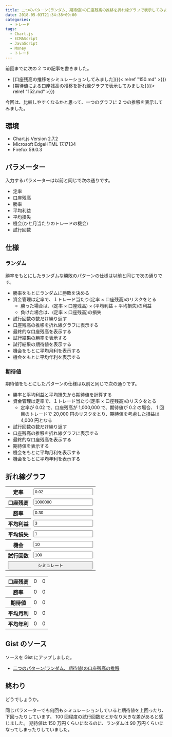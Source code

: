 ```yaml
---
title: 二つのパターン(ランダム、期待値)の口座残高の推移を折れ線グラフで表示してみました
date: 2018-05-03T21:34:38+09:00
categories:
  - トレード
tags:
  - Chart.js
  - ECMAScript
  - JavaScript
  - Money
  - トレード
---
```


前回までに次の 2 つの記事を書きました。

* [口座残高の推移をシミュレーションしてみました]({{< relref "150.md" >}})
* [期待値による口座残高の推移を折れ線グラフで表示してみました]({{< relref "152.md" >}})

今回は、比較しやすくなるかと思って、一つのグラフに 2 つの推移を表示してみました。

<!--more-->

<script src="//cdnjs.cloudflare.com/ajax/libs/Chart.js/2.7.2/Chart.bundle.min.js"></script>

## 環境

* Chart.js Version 2.7.2
* Microsoft EdgeHTML 17.17134
* Firefox 59.0.3

## パラメーター

入力するパラメーターは以前と同じで次の通りです。

* 定率
* 口座残高
* 勝率
* 平均利益
* 平均損失
* 機会(ひと月当たりのトレードの機会)
* 試行回数

## 仕様

### ランダム

勝率をもとにしたランダムな勝敗のパターンの仕様は以前と同じで次の通りです。

* 勝率をもとにランダムに勝敗を決める
* 資金管理は定率で、１トレード当たり(定率 × 口座残高)のリスクをとる
  * 勝った場合は、(定率 × 口座残高) × (平均利益 ÷ 平均損失)の利益
  * 負けた場合は、(定率 × 口座残高)の損失
* 試行回数の数だけ繰り返す
* 口座残高の推移を折れ線グラフに表示する
* 最終的な口座残高を表示する
* 試行結果の勝率を表示する
* 試行結果の期待値を表示する
* 機会をもとに平均月利を表示する
* 機会をもとに平均年利を表示する

### 期待値

期待値をもとにしたパターンの仕様は以前と同じで次の通りです。

* 勝率と平均利益と平均損失から期待値を計算する
* 資金管理は定率で、１トレード当たり(定率 × 口座残高)のリスクをとる
  * 定率が 0.02 で、口座残高が 1,000,000 で、期待値が 0.2 の場合、 1 回目のトレードで 20,000 円のリスクをとり、期待値を考慮した損益は 4,000 円となる
* 試行回数の数だけ繰り返す
* 口座残高の推移を折れ線グラフに表示する
* 最終的な口座残高を表示する
* 期待値を表示する
* 機会をもとに平均月利を表示する
* 機会をもとに平均年利を表示する

## 折れ線グラフ

<style>
  input#simulate {
    width: 100%;
  }
  input.error {
    background-color: red;
  }
  span#message {
    color: red;
  }
</style>

<div>
  <form>
    <table>
      <tr>
        <th>定率</th>
        <td><input type="text" id="fr" placeholder="0.02" value="0.02"></td>
      </tr>
      <tr>
        <th>口座残高</th>
        <td><input type="text" id="ab" placeholder="1000000" value="1000000"></td>
      </tr>
      <tr>
        <th>勝率</th>
        <td><input type="text" id="wr" placeholder="0.30" value="0.30"></td>
      </tr>
      <tr>
        <th>平均利益</th>
        <td><input type="text" id="ap" placeholder="3" value="3"></td>
      </tr>
      <tr>
        <th>平均損失</th>
        <td><input type="text" id="al" placeholder="1" value="1"></td>
      </tr>
      <tr>
        <th>機会</th>
        <td><input type="text" id="o" placeholder="10" value="10"></td>
      </tr>
      <tr>
        <th>試行回数</th>
        <td><input type="text" id="t" placeholder="100" value="100"></td>
      </tr>
      <tr>
        <td colspan="2"><input type="button" id="simulate" value="シミュレート"></td>
      </tr>
    </table>
  </form>
  <span id="message"></span>
</div>

<div height="320" width="640">
  <canvas id="canvas"></canvas>
</div>

<div>
  <table>
    <tr>
      <th>口座残高</th>
      <td><span id="rab">0</span></td>
      <td><span id="rab2">0</span></td>
    </tr>
    <tr>
      <th>勝率</th>
      <td><span id="rwr">0</span></td>
      <td><span id="rwr2">0</span></td>
    </tr>
    <tr>
      <th>期待値</th>
      <td><span id="rev">0</span></td>
      <td><span id="rev2">0</span></td>
    </tr>
    <tr>
      <th>平均月利</th>
      <td><span id="rm">0</span></td>
      <td><span id="rm2">0</span></td>
    </tr>
    <tr>
      <th>平均年利</th>
      <td><span id="ra">0</span></td>
      <td><span id="ra2">0</span></td>
    </tr>
  </table>
</div>

<script>
  const local = {
    chart: null,
    comma: number => number.toLocaleString(),
    round: (number, precision) => {
      const factor = Math.pow(10, precision);
      return Math.round(number * factor) / factor;
    },
    last: array => array[array.length - 1],
    sum: array => array.reduce((p, cv) => p + cv, 0),
    average: array => local.sum(array) / array.length,
    validate: ids => {
      document.getElementById('message').textContent = '';
      const entered = id => {
        const e = document.getElementById(id);
        const isValid = !(e.value.length === 0 || isNaN(e.value));
        e.className = isValid ? '' : 'error';
        return isValid;
      };
      if (!ids.every(entered)) {
        document.getElementById('message').textContent = 'パラメーターを数字で入力してください。';
        return false;
      }
      if (Number(document.getElementById('t').value) > 2000) {
        document.getElementById('message').textContent = '試行回数は 2000 以内で入力してください。';
        return false;
      }
      return true;
    },
    parameters: ids => {
      return ids.reduce((p, cv) => {
        p[cv] = Number(document.getElementById(cv).value);
        return p;
      }, {});
    },
    w: wr => Math.random() < wr,
    rrr: (ap, al) => ap / al,
    pl: (ab, fr, w, rrr) => Math.floor(ab * fr * (w ? rrr : -1)),
    ab: (ab, fr, w, rrr) => ab + local.pl(ab, fr, w, rrr),
    ab2: (ab, fr, ev, i) => Math.floor(ab * Math.pow(1 + fr * ev, i)),
    wr: array => array.filter(v => v).length / array.length,
    ev: (wr, rrr) => (wr * rrr / 1) - (1 - wr * (1 / 1)),
    pr: (ab, o, monthly, annual) => {
      const times = monthly ? o : annual ? o * 12 : 0;
      const p = [...Array(Math.ceil(ab.length / times)).keys()]
        .map(v => ab.filter((v2, i2) => v * times <= i2 && i2 <= (v + 1) * times))
        .filter(v => v.length > 1)
        .map(v => (local.last(v) - v[0]) / v[0]);
      return local.average(p);
    },
    simulate: (parameters) => {
      const result = {};
      const w = [...Array(parameters.t).keys()].map(() => local.w(parameters.wr));
      const rrr = local.rrr(parameters.ap, parameters.al);
      result.ab = w.reduce((p, cv) => {
        p.push(local.ab(local.last(p), parameters.fr, cv, rrr));
        return p;
      }, Array.of(parameters.ab));
      result.wr = local.wr(w);
      result.ev = local.ev(result.wr, rrr);
      result.monthly = local.pr(result.ab, parameters.o, true, false);
      result.annual = local.pr(result.ab, parameters.o, false, true);
      return result;
    },
    simulate2: (parameters) => {
      const result = {};
      const rrr = local.rrr(parameters.ap, parameters.al);
      result.wr = parameters.wr;
      result.ev = local.ev(parameters.wr, rrr);
      result.ab = [...Array(parameters.t + 1).keys()]
        .map((v, i, a) => local.ab2(parameters.ab, parameters.fr, result.ev, i));
      result.monthly = local.pr(result.ab, parameters.o, true, false);
      result.annual = local.pr(result.ab, parameters.o, false, true);
      return result;
    },
    plot: () => {
      const ids = ['fr', 'ab', 'wr', 'ap', 'al', 'o', 't'];
      if (!local.validate(ids)) return;
      const parameters = local.parameters(ids);
      const result = local.simulate(parameters);
      if (!result.hasOwnProperty('ab')) return;
      local.chart.data.datasets[0].data = result.ab;
      local.chart.data.labels = result.ab.map((v, i) => i);
      local.chart.update();
      document.getElementById('rab').textContent = local.last(result.ab).toLocaleString();
      document.getElementById('rwr').textContent = local.round(result.wr, 2);
      document.getElementById('rev').textContent = local.round(result.ev, 2);
      document.getElementById('rm').textContent = local.round(result.monthly, 2).toLocaleString();
      document.getElementById('ra').textContent = local.round(result.annual, 2).toLocaleString();
      const result2 = local.simulate2(parameters);
      if (!result2.hasOwnProperty('ab')) return;
      local.chart.data.datasets[1].data = result2.ab;
      local.chart.data.labels = result2.ab.map((v, i) => i);
      local.chart.update();
      document.getElementById('rab2').textContent = local.last(result2.ab).toLocaleString();
      document.getElementById('rwr2').textContent = local.round(result2.wr, 2);
      document.getElementById('rev2').textContent = local.round(result2.ev, 2);
      document.getElementById('rm2').textContent = local.round(result2.monthly, 2).toLocaleString();
      document.getElementById('ra2').textContent = local.round(result2.annual, 2).toLocaleString();
    }
  };
  document.getElementById('simulate').addEventListener('click', () => {
    local.plot();
  });
  window.addEventListener('load', () => {
    const ctx = document.getElementById('canvas').getContext('2d');
    const chartColors = {
      red: 'rgb(255, 99, 132)',
      orange: 'rgb(255, 159, 64)',
      yellow: 'rgb(255, 205, 86)',
      green: 'rgb(75, 192, 192)',
      blue: 'rgb(54, 162, 235)',
      purple: 'rgb(153, 102, 255)',
      grey: 'rgb(201, 203, 207)'
    };
    const data = {
      datasets: [
        {
          backgroundColor: chartColors.red,
          borderColor: chartColors.red,
          data: [],
          fill: false,
          label: 'ランダム'
        },
        {
          backgroundColor: chartColors.blue,
          borderColor: chartColors.blue,
          data: [],
          fill: false,
          label: '期待値'
        }
      ],
      labels: []
    };
    const options = {
      scales: {
        yAxes: [{
          ticks: {
            userCallback: local.comma
          }
        }]
      },
      tooltips: {
        callbacks: {
          label: (tooltipItem, data) => data.datasets[tooltipItem.datasetIndex].label + ': ' + local.comma(tooltipItem.yLabel)
        }
      }
    };
    local.chart = new Chart(ctx, {
      data: data,
      options: options,
      type: 'line'
    });
    local.plot();
  });
</script>

## Gist のソース

ソースを Gist にアップしました。

* [二つのパターン(ランダム、期待値)の口座残高の推移](https://gist.github.com/va2577/3323ca6afc2c9e6ca64663ded2246dc0)

## 終わり

どうでしょうか。

同じパラメーターでも何回もシミュレーションしていると期待値を上回ったり、下回ったりしています。
100 回程度の試行回数だとかなり大きな差があると感じました。
期待値は 150 万円くらいになるのに、ランダムは 90 万円くらいになってしまったりしていました。
